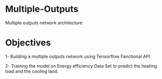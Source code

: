 # Multiple-Outputs
Multiple outputs network architecture

# Objectives

1- Building a multiple outputs network using Tensorflow Fanctional API. 

2- Training the model on Energy efficiency Data Set to predict the heating load and the cooling laod.
